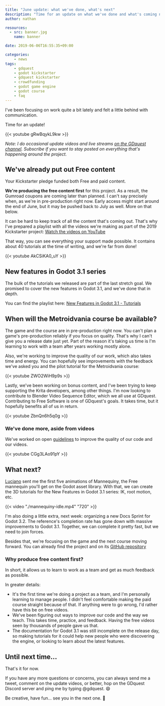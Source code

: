 ```yaml
---
title: "June update: what we've done, what's next"
description: "Time for an update on what we've done and what's coming next as part of the 2019 Godot Kickstarter project. See the Godot 3.1 New Features Series, Mannequiny, and more in this post. 🙂"
author: nathan

resources:
  - src: banner.jpg
    name: banner

date: 2019-06-06T16:55:35+09:00

categories:
    - news
tags:
    - gdquest
    - godot kickstarter
    - gdquest kickstarter
    - crowdfunding
    - godot game engine
    - godot course
    - faq
---
```


I've been focusing on work quite a bit lately and felt a little behind with communication. 

Time for an update!

{{< youtube gRwBqykL9kw >}}

*Note: I do occasional update videos and live streams [on the GDquest channel](https://www.youtube.com/c/gdquest/). Subscribe if you want to stay posted on everything that's happening around the project.*

## We've already put out Free content ##

Your Kickstarter pledge funded both Free and paid content.

**We're producing the free content first** for this project. As a result, the Gumroad coupons are coming later than planned. I can't say precisely when, as we're in pre-production right now. Early access might start around the end of June, but it may be pushed back to July as well. More on that below.

It can be hard to keep track of all the content that's coming out. That's why I've prepared a playlist with all the videos we're making as part of the 2019 Kickstarter project: [Watch the videos on YouTube](https://www.youtube.com/playlist?list=PLhqJJNjsQ7KEgXeZIgZsCkabi3LWzCfAM&disable_polymer=true)

That way, you can see everything your support made possible. It contains about 40 tutorials at the time of writing, and we're far from done!

{{< youtube AkCSiKA0_uY >}}

## New features in Godot 3.1 series ##

The bulk of the tutorials we released are part of the last stretch goal. We promised to cover the new features in Godot 3.1, and we've done that in depth.

You can find the playlist here: [New Features in Godot 3.1 - Tutorials](https://www.youtube.com/watch?v=TjuK1ijv5KA&list=PLhqJJNjsQ7KEN1pQVRD4an4Ykd1i9t3t9)

## When will the Metroidvania course be available? ##

The game and the course are in pre-production right now. You can't plan a game's pre-production reliably if you focus on quality. That's why I can't give you a release date just yet. Part of the reason it's taking us time is I'm learning to work with a team after years working mostly alone.

Also, we're working to improve the quality of our work, which also takes time and energy. You can hopefully see improvements with the feedback we've asked you and the pilot tutorial for the Metroidvania course:

{{< youtube ZWO2WiH9p9s >}}

Lastly, we've been working on bonus content, and I've been trying to keep supporting the Krita developers, among other things. I'm now looking to contribute to Blender Video Sequence Editor, which we all use at GDquest. Contributing to Free Software is one of GDquest's goals. It takes time, but it hopefully benefits all of us in return.

{{< youtube ZbnQn6h5q0g >}}

### We've done more, aside from videos ###

We've worked on open [guidelines](https://github.com/GDquest/gdquest-projects/blob/master/guidelines/gdscript-guidelines.md) to improve the quality of our code and our videos.

{{< youtube CGg3LAo91pY >}}

## What next?

[Luciano](https://twitter.com/lucianomunoz_) sent me the first five animations of Mannequiny, the Free mannequin you'll get on the Godot asset library. With that, we can create the 3D tutorials for the New Features in Godot 3.1 series: IK, root motion, etc.

{{< video "./mannequiny-idle.mp4" "720" >}}

I'm also doing a little extra, next week: organizing a new Docs Sprint for Godot 3.2. The reference's completion rate has gone down with massive improvements to Godot 3.1. Together, we can complete it pretty fast, but we need to join forces.

Besides that, we're focusing on the game and the next course moving forward. You can already find the project and on its [GitHub repository](https://github.com/GDquest/godot-metroidvania-2d) 

### Why produce free content first? ###

In short, it allows us to learn to work as a team and get as much feedback as possible.

In greater details:

-   It's the first time we're doing a project as a team, and I'm personally learning to manage people. I didn't feel comfortable making the paid course straight because of that. If anything were to go wrong, I'd rather have this be on free videos.
-   We've been figuring out ways to improve our code and the way we teach. This takes time, practice, and feedback. Having the free videos seen by thousands of people gave us that.
-   The documentation for Godot 3.1 was still incomplete on the release day, so making tutorials for it could help new people who were discovering the engine, or looking to learn about the latest features.

## Until next time...

That's it for now. 

If you have any more questions or concerns, you can always send me a tweet, comment on the update videos, or better, hop on the GDquest Discord server and ping me by typing @gdquest. 😄

Be creative, have fun... see you in the next one. 🙂
